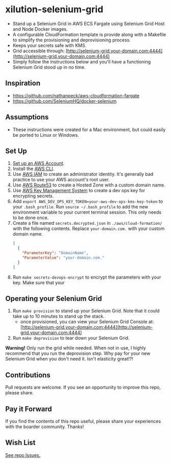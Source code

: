 # xilution-selenium-grid

* Stand up a Selenium Grid in AWS ECS Fargate using Selenium Grid Host and Node Docker images.
* A configurable CloudFormation template is provide along with a Makefile to simplify the provisioning and deprovisioning process.
* Keeps your secrets safe with KMS.
* Grid accessible through: [http://selenium-grid.your-domain.com:4444](http://selenium-grid.your-domain.com:4444)
* Simply follow the instructions below and you'll have a functioning Selenium Grid stood up in no time.

## Inspiration

* https://github.com/nathanpeck/aws-cloudformation-fargate
* https://github.com/SeleniumHQ/docker-selenium

## Assumptions

* These instructions were created for a Mac environment, but could easily be ported to Linux or Windows.

## Set Up

1. [Set up an AWS Account](https://aws.amazon.com/).
1. Install the [AWS CLI](https://aws.amazon.com/cli).
1. Use [AWS IAM](https://docs.aws.amazon.com/IAM/latest/UserGuide/introduction.html) to create an administrator identity. It's generally bad practice to use your AWS account's root user. 
1. Use [AWS Route53](https://docs.aws.amazon.com/Route53/latest/DeveloperGuide/Welcome.html) to create a Hosted Zone with a custom domain name.
1. Use [AWS Key Management System](https://docs.aws.amazon.com/kms/latest/developerguide/overview.html) to create a dev ops key for encrypting secrets.
1. Add `export AWS_DEV_OPS_KEY_TOKEN=your-aws-dev-ops-kms-key-token` to your `.bash_profile`. Run `source ~/.bash_profile` to add the new environment variable to your current terminal session. This only needs to be done once.
1. Create a file named `secrets.decrypted.json` in `./aws/cloud-formation/` with the following contents. Replace `your-domain.com.` with your custom domain name.
	``` json
	[
	  {
		"ParameterKey": "DomainName",
		"ParameterValue": "your-domain.com."
	  }
	]
	```
1. Run `make secrets-devops-encrypt` to encrypt the parameters with your key. Make sure that your 

## Operating your Selenium Grid

1. Run `make provision` to stand up your Selenium Grid. Note that it could take up to 10 minutes to stand up the stack.
	* once provisioned, you can view your Selenium Grid Console at: [http://selenium-grid.your-domain.com:4444](http://selenium-grid.your-domain.com:4444)
1. Run `make deprovision` to tear down your Selenium Grid.

**Warning!** Only run the grid while needed. When not in use, I highly recommend that you run the deprovision step. 
Why pay for your new Selenium Grid when you don't need it. Isn't elasticity great!?!

## Contributions

Pull requests are welcome. If you see an opportunity to improve this repo, please share.

## Pay it Forward

If you find the contents of this repo useful, please share your experiences with the boarder community. Thanks!

## Wish List

[See repo Issues.](https://github.com/xilution/xilution-selenium-grid/issues)
